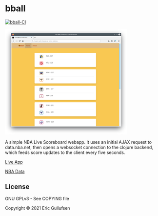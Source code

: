 # bball

[![bball-CI](https://github.com/emgullufsen/bball/actions/workflows/main.yml/badge.svg)](https://github.com/emgullufsen/bball/actions/workflows/main.yml)

[![nba scores app live deployment](/resources/public/img/ns2.png)](
    https://nba-scores.rickysquid.org
)

A simple NBA Live Scoreboard webapp. It uses an initial AJAX request to data.nba.net, then opens a websocket connection to the clojure backend, which feeds
score updates to the client every five seconds.

[Live App](https://nba-scores.rickysquid.org)

[NBA Data](http://data.nba.net/10s/prod/v1/today.json)

## License

GNU GPLv3 - See COPYING file

Copyright © 2021 Eric Gullufsen
